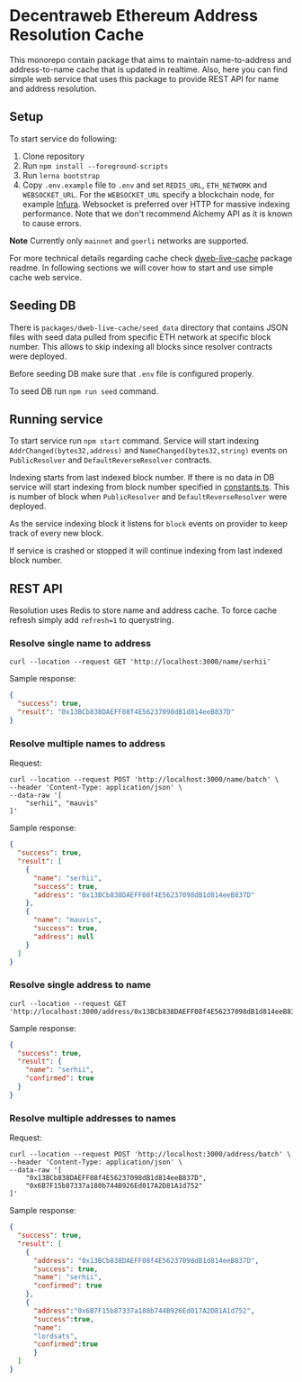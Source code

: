 # Decentraweb Ethereum Address Resolution Cache
This monorepo contain package that aims to maintain name-to-address and address-to-name cache that is updated in realtime. 
Also, here you can find simple web service that uses this package to provide REST API for name and address resolution.
## Setup
To start service do following:
1. Clone repository
2. Run `npm install --foreground-scripts`
3. Run `lerna bootstrap`
4. Copy `.env.example` file to `.env` and set `REDIS_URL`, `ETH_NETWORK` and `WEBSOCKET_URL`. For the `WEBSOCKET_URL` specify a blockchain node, for example [Infura](https://www.infura.io/). Websocket is preferred over HTTP for massive indexing performance. Note that we don't recommend Alchemy API as it is known to cause errors.

**Note** Currently only `mainnet` and `goerli` networks are supported.

For more technical details regarding cache check [dweb-live-cache](packages/dweb-live-cache) package readme. In following
sections we will cover how to start and use simple cache web service.

## Seeding DB
There is `packages/dweb-live-cache/seed_data` directory that contains JSON files with seed data pulled from specific ETH network at specific block number.
This allows to skip indexing all blocks since resolver contracts were deployed.

Before seeding DB make sure that `.env` file is configured properly.

To seed DB run `npm run seed` command.

## Running service
To start service run `npm start` command. Service will start indexing `AddrChanged(bytes32,address)` and 
`NameChanged(bytes32,string)` events on `PublicResolver` and `DefaultReverseResolver` contracts.

Indexing starts from last indexed block number. If there is no data in DB service will start indexing from block number 
specified in [constants.ts](packages/dweb-live-cache/src/dweb/constants.ts). This is number of block when `PublicResolver` and
`DefaultReverseResolver` were deployed.

As the service indexing block it listens for `block` events on provider to keep track of every new block.

If service is crashed or stopped it will continue indexing from last indexed block number.

## REST API
Resolution uses Redis to store name and address cache. To force cache refresh simply add `refresh=1` to querystring.
### Resolve single name to address
```shell
curl --location --request GET 'http://localhost:3000/name/serhii'
```
Sample response:
```json
{
  "success": true,
  "result": "0x13BCb838DAEFF08f4E56237098dB1d814eeB837D"
}
```
### Resolve multiple names to address
Request:
```shell
curl --location --request POST 'http://localhost:3000/name/batch' \
--header 'Content-Type: application/json' \
--data-raw '[
    "serhii", "mauvis"
]'
```
Sample response:
```json
{
  "success": true,
  "result": [
    {
      "name": "serhii",
      "success": true,
      "address": "0x13BCb838DAEFF08f4E56237098dB1d814eeB837D"
    },
    {
      "name": "mauvis",
      "success": true,
      "address": null
    }
  ]
}
```
### Resolve single address to name
```shell
curl --location --request GET 'http://localhost:3000/address/0x13BCb838DAEFF08f4E56237098dB1d814eeB837D'
```
Sample response:
```json
{
  "success": true,
  "result": {
    "name": "serhii",
    "confirmed": true
  }
}
```

### Resolve multiple addresses to names
Request:
```shell
curl --location --request POST 'http://localhost:3000/address/batch' \
--header 'Content-Type: application/json' \
--data-raw '[
    "0x13BCb838DAEFF08f4E56237098dB1d814eeB837D",
    "0x6B7F15b87337a180b744B926Ed017A2D81A1d752"
]'
```
Sample response:
```json
{
  "success": true,
  "result": [
    {
      "address": "0x13BCb838DAEFF08f4E56237098dB1d814eeB837D",
      "success": true,
      "name": "serhii",
      "confirmed": true
    },
    {
      "address":"0x6B7F15b87337a180b744B926Ed017A2D81A1d752",
      "success":true,
      "name":
      "lordsats",
      "confirmed":true
      }
  ]
}
```
